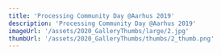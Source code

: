 ```yaml
---
title: 'Processing Community Day @Aarhus 2019'
description: 'Processing Community Day @Aarhus 2019'
imageUrl: '/assets/2020_GalleryThumbs/large/2.jpg'
thumbUrl: '/assets/2020_GalleryThumbs/thumbs/2_thumb.png'
---
```

